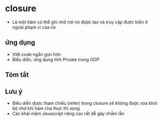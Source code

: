 # closure
- Là một hàm có thể ghi nhớ nơi nó được tao và truy cập được biến ở ngoài phạm vi của nó

## ứng dụng
- Viết code ngắn gọn hơn
- Biểu diễn, ứng dụng tính Private trong OOP

## Tóm tắt

## Lưu ý 
- Biểu diễn được tham chiếu (refer) trong closure sẽ không được xóa khỏi bộ nhớ khi hàm cha thực thi xong
- Các khái niệm Javascript nâng cao rất dễ gây nhầm lẫn
